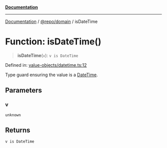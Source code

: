 [**Documentation**](../../../README.md)

***

[Documentation](../../../README.md) / [@repo/domain](../README.md) / isDateTime

# Function: isDateTime()

> **isDateTime**(`v`): `v is DateTime`

Defined in: [value-objects/datetime.ts:12](https://github.com/o3osatoshi/experiment/blob/f1d231870a1d13a36a9ead236d22edc1fb9797dd/packages/domain/src/value-objects/datetime.ts#L12)

Type guard ensuring the value is a [DateTime](../type-aliases/DateTime.md).

## Parameters

### v

`unknown`

## Returns

`v is DateTime`
